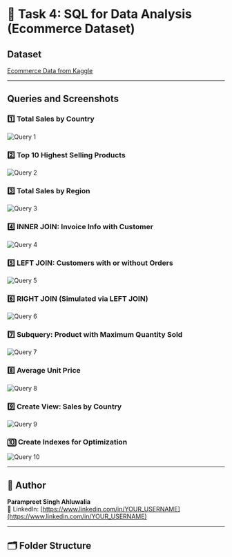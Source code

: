 # 🛒 Task 4: SQL for Data Analysis (Ecommerce Dataset)

## Dataset
[Ecommerce Data from Kaggle](https://www.kaggle.com/datasets/carrie1/ecommerce-data)

---

## Queries and Screenshots

### 1️⃣ Total Sales by Country  
![Query 1](screenshots/query1.png)

### 2️⃣ Top 10 Highest Selling Products  
![Query 2](screenshots/query2.png)

### 3️⃣ Total Sales by Region  
![Query 3](screenshots/query3.png)

### 4️⃣ INNER JOIN: Invoice Info with Customer  
![Query 4](screenshots/query4.png)

### 5️⃣ LEFT JOIN: Customers with or without Orders  
![Query 5](screenshots/query5.png)

### 6️⃣ RIGHT JOIN (Simulated via LEFT JOIN)  
![Query 6](screenshots/query6.png)

### 7️⃣ Subquery: Product with Maximum Quantity Sold  
![Query 7](screenshots/query7.png)

### 8️⃣ Average Unit Price  
![Query 8](screenshots/query8.png)

### 9️⃣ Create View: Sales by Country  
![Query 9](screenshots/query9.png)

### 🔟 Create Indexes for Optimization  
![Query 10](screenshots/query10.png)

---

## 👤 Author
**Parampreet Singh Ahluwalia**  
🔗 LinkedIn: [https://www.linkedin.com/in/YOUR_USERNAME](https://www.linkedin.com/in/YOUR_USERNAME)

---

## 🗂 Folder Structure
